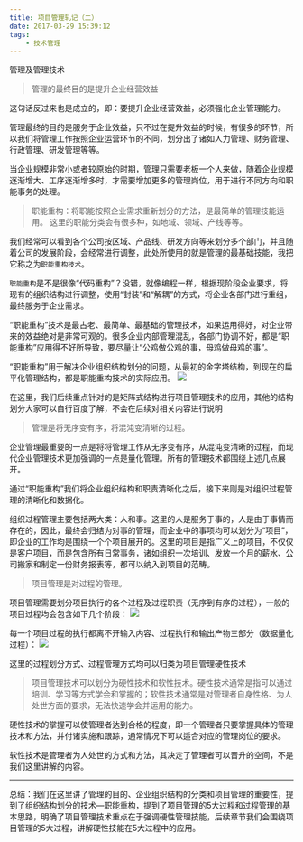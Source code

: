 ```yaml
---
title: 项目管理轧记（二）
date: 2017-03-29 15:39:12
tags:
    - 技术管理
---
```

管理及管理技术

> 管理的最终目的是提升企业经营效益

这句话反过来也是成立的，即：要提升企业经营效益，必须强化企业管理能力。

管理最终的目的是服务于企业效益，只不过在提升效益的时候，有很多的环节，所以我们将管理工作按照企业运营环节的不同，划分出了诸如人力管理、财务管理、行政管理、研发管理等等。

当企业规模非常小或者较原始的时期，管理只需要老板一个人来做，随着企业规模逐渐增大、工序逐渐增多时，才需要增加更多的管理岗位，用于进行不同方向和职能事务的处理。

> 职能重构：将职能按照企业需求重新划分的方法，是最简单的管理技能运用。
这里的职能分类会有很多种，如地域、领域、产线等等。

我们经常可以看到各个公司按区域、产品线、研发方向等来划分多个部门，并且随着公司的发展阶段，会经常进行调整，此处所使用的就是管理的最基础技能，我把它称之为`职能重构技术`。

`职能重构`是不是很像“代码重构”？没错，就像编程一样，根据现阶段企业要求，将现有的组织结构进行调整，使用“封装”和“解耦”的方式，将企业各部门进行重组，最终服务于企业需求。

“职能重构”技术是最古老、最简单、最基础的管理技术，如果运用得好，对企业带来的效益绝对是非常可观的。很多企业内部管理混乱，各部门协调不好，都是“职能重构”应用得不好所导致，要尽量让“公鸡做公鸡的事，母鸡做母鸡的事”。

“职能重构”用于解决企业组织结构划分的问题，从最初的金字塔结构，到现在的扁平化管理结构，都是职能重构技术的实际应用。
![](http://qianzhang.9rmb.club/14907799150101.jpg)

在这里，我们后续重点针对的是矩阵式结构进行项目管理技术的应用，其他的结构划分大家可以自行百度了解，不会在后续对相关内容进行说明

> 管理是将无序变有序，将混沌变清晰的过程。

企业管理最重要的一点是将将管理工作从无序变有序，从混沌变清晰的过程，而现代企业管理技术更加强调的一点是量化管理。所有的管理技术都围绕上述几点展开。

通过“职能重构”我们将企业组织结构和职责清晰化之后，接下来则是对组织过程管理的清晰化和数据化。

组织过程管理主要包括两大类：人和事。这里的人是服务于事的，人是由于事情而存在的，因此，最终会归结为对事的管理，而企业中的事项均可以划分为“项目”，即企业的工作均是围绕一个个项目展开的。这里的项目是指广义上的项目，不仅仅是客户项目，而是包含所有日常事务，诸如组织一次培训、发放一个月的薪水、公司搬家和制定一份财务报表等，都可以纳入到项目的范畴。

> 项目管理是对过程的管理。

项目管理需要划分项目执行的各个过程及过程职责（无序到有序的过程），一般的项目过程均会包含如下几个阶段：
![](http://qianzhang.9rmb.club/14907801506194.jpg)

每一个项目过程的执行都离不开输入内容、过程执行和输出产物三部分（数据量化过程）：
![](http://qianzhang.9rmb.club/14907801741199.jpg)

这里的过程划分方式、过程管理方式均可以归类为项目管理硬性技术

> 项目管理技术可以划分为硬性技术和软性技术。硬性技术通常是指可以通过培训、学习等方式学会和掌握的；软性技术通常是对管理者自身性格、为人处世方面的要求，无法快速学会并运用的能力。

硬性技术的掌握可以使管理者达到合格的程度，即一个管理者只要掌握具体的管理技术和方法，并付诸实施和跟踪，通常情况下可以适合对应的管理岗位的要求。

软性技术是管理者为人处世的方式和方法，其决定了管理者可以晋升的空间，不是我们这里讲解的内容。

-------

总结：我们在这里讲了管理的目的、企业组织结构的分类和项目管理的重要性，提到了组织结构划分的技术—职能重构，提到了项目管理的5大过程和过程管理的基本思路，明确了项目管理技术重点在于强调硬性管理技能，后续章节我们会围绕项目管理的5大过程，讲解硬性技能在5大过程中的应用。


